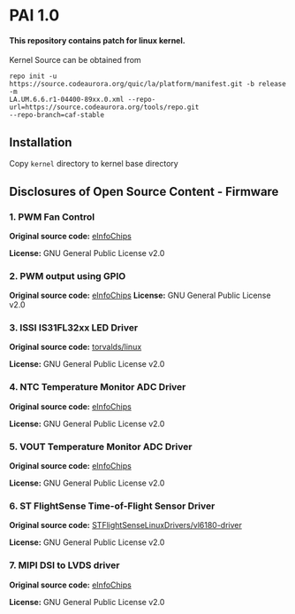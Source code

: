 # PAI 1.0
#### This repository contains patch for linux kernel.

Kernel Source can be obtained from
```
repo init -u https://source.codeaurora.org/quic/la/platform/manifest.git -b release -m 
LA.UM.6.6.r1-04400-89xx.0.xml --repo-url=https://source.codeaurora.org/tools/repo.git 
--repo-branch=caf-stable
```
## Installation
Copy `kernel` directory to kernel base directory

## Disclosures of Open Source Content - Firmware
### 1. PWM Fan Control
   **Original source code:** [eInfoChips](https://www.einfochips.com/)

   **License:** GNU General Public License v2.0

### 2. PWM output using GPIO
   **Original source code:** [eInfoChips](https://www.einfochips.com/)
   **License:** GNU General Public License v2.0
### 3. ISSI IS31FL32xx LED Driver
   **Original source code:** [torvalds/linux](https://github.com/torvalds/linux/tree/master/drivers/leds)
   
   **License:** GNU General Public License v2.0
### 4. NTC Temperature Monitor ADC Driver
   **Original source code:** [eInfoChips](https://www.einfochips.com/)
   
   **License:** GNU General Public License v2.0
### 5. VOUT Temperature Monitor ADC Driver
   **Original source code:** [eInfoChips](https://www.einfochips.com/)
   
   **License:** GNU General Public License v2.0
### 6. ST FlightSense Time-of-Flight Sensor Driver
   **Original source code:** [STFlightSenseLinuxDrivers/vl6180-driver
](https://github.com/STFlightSenseLinuxDrivers/vl6180-driver)
   
   **License:** GNU General Public License v2.0
### 7. MIPI DSI to LVDS driver
   **Original source code:** [eInfoChips](https://www.einfochips.com/)
   
   **License:** GNU General Public License v2.0
